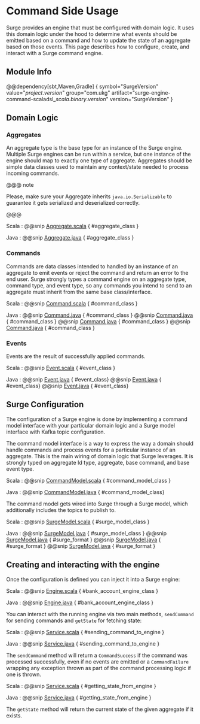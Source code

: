 # Command Side Usage

Surge provides an engine that must be configured with domain logic.  It uses this domain logic
under the hood to determine what events should be emitted based on a command and how to update
the state of an aggregate based on those events.  This page describes how to configure, create,
and interact with a Surge command engine.

## Module Info

@@dependency[sbt,Maven,Gradle] {
  symbol="SurgeVersion"
  value="$project.version$"
  group="com.ukg"
  artifact="surge-engine-command-scaladsl_$scala.binary.version$"
  version="SurgeVersion"
}

## Domain Logic

### Aggregates

An aggregate type is the base type for an instance of the Surge engine.  Multiple Surge engines can be run within a service, but one instance of the engine should map to exactly one type of aggregate.
Aggregates should be simple data classes used to maintain any context/state needed to process incoming commands.

@@@ note

Please, make sure your Aggregate inherits `java.io.Serializable` to guarantee it gets serialized and deserialized correctly.

@@@

Scala
:    @@snip [Aggregate.scala](/modules/surge-docs/src/test/scala/docs/command/BankAccountCommandModel.scala) { #aggregate_class }

Java
:    @@snip [Aggregate.java](/modules/surge-docs/src/test/java/javadocs/commandapp/account/BankAccount.java) { #aggregate_class }


### Commands

Commands are data classes intended to handled by an instance of an aggregate to emit events or reject the command and return an error to the end user.
Surge strongly types a command engine on an aggregate type, command type, and event type, so any commands you intend to send to an aggregate must inherit from the same base class/interface.

Scala
:    @@snip [Command.scala](/modules/surge-docs/src/test/scala/docs/command/BankAccountCommandModel.scala) { #command_class }

Java
:    @@snip [Command.java](/modules/surge-docs/src/test/java/javadocs/commandapp/command/BankAccountCommand.java) { #command_class }
@@snip [Command.java](/modules/surge-docs/src/test/java/javadocs/commandapp/command/CreateAccount.java) { #command_class }
@@snip [Command.java](/modules/surge-docs/src/test/java/javadocs/commandapp/command/CreditAccount.java) { #command_class }
@@snip [Command.java](/modules/surge-docs/src/test/java/javadocs/commandapp/command/DebitAccount.java) { #command_class }

### Events

Events are the result of successfully applied commands.

Scala
:    @@snip [Event.scala](/modules/surge-docs/src/test/scala/docs/command/BankAccountCommandModel.scala) { #event_class }

Java
:    @@snip [Event.java](/modules/surge-docs/src/test/java/javadocs/commandapp/event/BankAccountEvent.java) { #event_class}
@@snip [Event.java](/modules/surge-docs/src/test/java/javadocs/commandapp/event/BankAccountCreated.java) { #event_class}
@@snip [Event.java](/modules/surge-docs/src/test/java/javadocs/commandapp/event/BankAccountUpdated.java) { #event_class}


## Surge Configuration

The configuration of a Surge engine is done by implementing a command model interface with your particular domain logic and a Surge model interface with Kafka topic configuration.

The command model interface is a way to express the way a domain should handle commands and process events for a particular instance of an aggregate.  This is the main wiring of domain logic that Surge leverages.
It is strongly typed on aggregate Id type, aggregate, base command, and base event type.

Scala
:    @@snip [CommandModel.scala](/modules/surge-docs/src/test/scala/docs/command/BankAccountCommandModel.scala) { #command_model_class }

Java
:    @@snip [CommandModel.java](/modules/surge-docs/src/test/java/javadocs/commandapp/BankAccountCommandModel.java) { #command_model_class}

The command model gets wired into Surge through a Surge model, which additionally includes the topics to publish to.

Scala
:    @@snip [SurgeModel.scala](/modules/surge-docs/src/test/scala/docs/command/BankAccountSurgeModel.scala) { #surge_model_class }

Java
:     @@snip [SurgeModel.java](/modules/surge-docs/src/test/java/javadocs/commandapp/BankAccountSurgeModel.java) { #surge_model_class }
@@snip [SurgeModel.java](/modules/surge-docs/src/test/java/javadocs/commandapp/format/SurgeAggregateReadFormattingBankAccount.java) { #surge_format }
@@snip [SurgeModel.java](/modules/surge-docs/src/test/java/javadocs/commandapp/format/SurgeAggregateWriteFormattingBankAccount.java) { #surge_format }
@@snip [SurgeModel.java](/modules/surge-docs/src/test/java/javadocs/commandapp/format/SurgeEventWriteFormattingBankEvent.java) { #surge_format }


## Creating and interacting with the engine

Once the configuration is defined you can inject it into a Surge engine:

Scala
:    @@snip [Engine.scala](/modules/surge-docs/src/test/scala/docs/command/BankAccountEngine.scala) { #bank_account_engine_class }

Java
:    @@snip [Engine.java](/modules/surge-docs/src/test/java/javadocs/commandapp/Main.java) { #bank_account_engine_class }



You can interact with the running engine via two main methods, `sendCommand` for sending commands and `getState` for fetching state:

Scala
:    @@snip [Service.scala](/modules/surge-docs/src/test/scala/docs/command/BankAccountCommandEngineSpec.scala) { #sending_command_to_engine }

Java
:    @@snip [Service.java](/modules/surge-docs/src/test/java/javadocs/commandapp/Main.java) { #sending_command_to_engine }

The `sendCommand` method will return a `CommandSuccess` if the command was processed successfully, even if no events are emitted or a `CommandFailure` wrapping any exception thrown as part of the command processing logic if one is thrown.

Scala
:    @@snip [Service.scala](/modules/surge-docs/src/test/scala/docs/command/BankAccountCommandEngineSpec.scala) { #getting_state_from_engine }

Java
:    @@snip [Service.java](/modules/surge-docs/src/test/java/javadocs/commandapp/Main.java) { #getting_state_from_engine }


The `getState` method will return the current state of the given aggregate if it exists.
